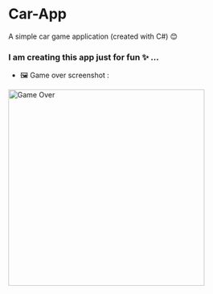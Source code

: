 # Car-App
A simple car game application (created with C#) 😊 

### I am creating this app just for fun ✨ ...

- 🖼 Game over screenshot :

<img width="390" alt="Game Over" src="https://user-images.githubusercontent.com/56300895/134424546-b4130fa5-6497-482e-9792-f74570a6a908.PNG">
